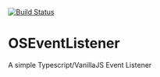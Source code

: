 [![Build Status](https://dev.azure.com/orbintsoft/OSEventListener/_apis/build/status/OrbintSoft.OSEventListener?branchName=master)](https://dev.azure.com/orbintsoft/OSEventListener/_build/latest?definitionId=6&branchName=master)

# OSEventListener
A simple Typescript/VanillaJS Event Listener
